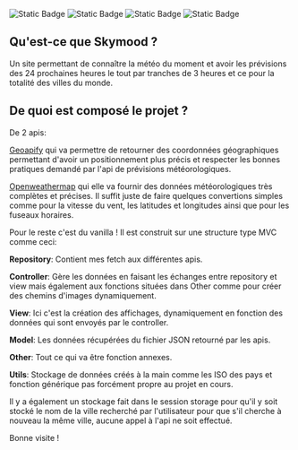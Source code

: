 ![Static Badge](https://img.shields.io/badge/html-FD501A?style=for-the-badge&logo=html5&logoColor=white)
![Static Badge](https://img.shields.io/badge/css-306AF1?style=for-the-badge&logo=css3&logoColor=white)
![Static Badge](https://img.shields.io/badge/javascript-EFD81B?style=for-the-badge&logo=javascript&logoColor=black)
![Static Badge](https://img.shields.io/badge/sass-C56293?style=for-the-badge&logo=sass&logoColor=white)

## Qu'est-ce que Skymood ?

Un site permettant de connaître la météo du moment et avoir les prévisions des 24 prochaines heures le tout par tranches de 3 heures et ce pour la totalité des villes du monde.

## De quoi est composé le projet ?

De 2 apis:

[Geoapify](https://www.geoapify.com/) qui va permettre de retourner des coordonnées géographiques permettant d'avoir un positionnement plus précis et respecter les bonnes pratiques demandé par l'api de prévisions météorologiques.

[Openweathermap](https://openweathermap.org/) qui elle va fournir des données météorologiques très complètes et précises.
Il suffit juste de faire quelques convertions simples comme pour la vitesse du vent, les latitudes et longitudes ainsi que pour les fuseaux horaires.

Pour le reste c'est du vanilla !
Il est construit sur une structure type MVC comme ceci:  

**Repository**: Contient mes fetch aux différentes apis.  

**Controller**: Gère les données en faisant les échanges entre repository et view mais également aux fonctions situées dans Other comme pour créer des chemins d'images dynamiquement.  

**View**: Ici c'est la création des affichages, dynamiquement en fonction des données qui sont envoyés par le controller.  

**Model**: Les données récupérées du fichier JSON retourné par les apis.  

**Other**: Tout ce qui va être fonction annexes.  

**Utils**: Stockage de données créés à la main comme les ISO des pays et fonction générique pas forcément propre au projet en cours.  

Il y a également un stockage fait dans le session storage pour qu'il y soit stocké le nom de la ville recherché par l'utilisateur pour que s'il cherche à nouveau la même ville, aucune appel à l'api ne soit effectué.

Bonne visite !
